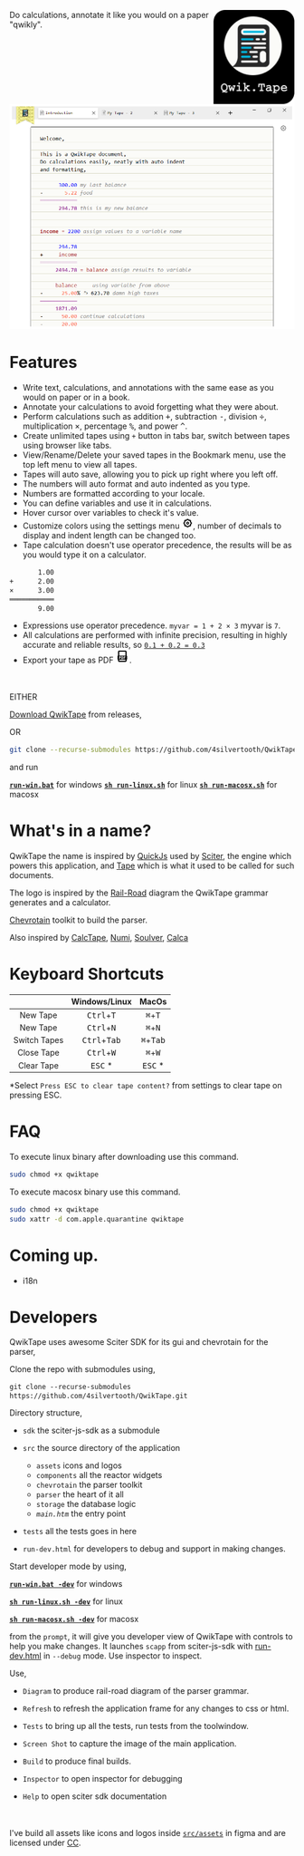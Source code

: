 <img src="Logo.png" align="right"
     alt="QwikTape logo by Viral Ghelani" width="144" height="166">
Do calculations, annotate it like you would on a paper "qwikly".

<img src="build/main-screen.png" width="750">

# Features
* Write text, calculations, and annotations with the same ease as you would on paper or in a book.
* Annotate your calculations to avoid forgetting what they were about.
* Perform calculations such as addition <kbd>+</kbd>, subtraction <kbd>-</kbd>, division <kbd>÷</kbd>, multiplication <kbd>×</kbd>, percentage <kbd>%</kbd>, and power <kbd>^</kbd>.
* Create unlimited tapes using `+` button in tabs bar, switch between tapes using browser like tabs.
* View/Rename/Delete your saved tapes in the Bookmark menu, use the top left menu to view all tapes.
* Tapes will auto save, allowing you to pick up right where you left off.
* The numbers will auto format and auto indented as you type.
* Numbers are formatted according to your locale.
* You can define variables and use it in calculations.
* Hover cursor over variables to check it's value.
* Customize colors using the settings menu <img src="src/assets/gear.svg" width="20">, number of decimals to display and indent length can be changed too.
* Tape calculation doesn't use operator precedence, the results will be as you would type it on a calculator. 
```
       1.00
+      2.00
×      3.00
═══════════
       9.00
```
* Expressions use operator precedence. `myvar = 1 + 2 × 3` myvar is `7`.
* All calculations are performed with infinite precision, resulting in highly accurate and reliable results, so [`0.1 + 0.2 = 0.3`](https://0.30000000000000004.com/)
* Export your tape as PDF <img src="src/assets/pdf.svg" width="24">.

<br></br>
EITHER 

[Download QwikTape](https://github.com/4silvertooth/QwikTape/releases) from releases,

OR 
```bash
git clone --recurse-submodules https://github.com/4silvertooth/QwikTape.git
```
and run

[**`run-win.bat`**](run-win.bat) for windows
[**`sh run-linux.sh`**](run-linux.sh) for linux
[**`sh run-macosx.sh`**](run-macosx.sh) for macosx


# What's in a name?
QwikTape the name is inspired by [QuickJs](https://github.com/bellard/quickjs) used by [Sciter](https://gitlab.com/sciter-engine/sciter-js-sdk), the engine which powers this application, and [Tape](https://en.wikipedia.org/wiki/Punched_tape) which is what it used to be called for such documents. 

The logo is inspired by the [Rail-Road](build/railroad-diagram.htm) diagram the QwikTape grammar generates and a calculator.

[Chevrotain](https://github.com/Chevrotain/chevrotain) toolkit to build the parser.

Also inspired by [CalcTape](https://calctape.app/), [Numi](https://numi.app/), [Soulver](https://soulver.app/), [Calca](http://calca.io/)

# Keyboard Shortcuts
| | Windows/Linux | MacOs |
| :---:   | :---: | :---: |
| New Tape | <kbd>Ctrl</kbd>+<kbd>T</kbd> | <kbd>&#8984;</kbd>+<kbd>T</kbd> |
| New Tape | <kbd>Ctrl</kbd>+<kbd>N</kbd> | <kbd>&#8984;</kbd>+<kbd>N</kbd> |
| Switch Tapes | <kbd>Ctrl</kbd>+<kbd>Tab</kbd> | <kbd>&#8984;</kbd>+<kbd>Tab</kbd> |
| Close Tape | <kbd>Ctrl</kbd>+<kbd>W</kbd> | <kbd>&#8984;</kbd>+<kbd>W</kbd> |
| Clear Tape | <kbd>ESC</kbd> * | <kbd>ESC</kbd> * |

 *Select `Press ESC to clear tape content?` from settings to clear tape on pressing ESC. 

# FAQ
To execute linux binary after downloading use this command. 
```sh 
sudo chmod +x qwiktape
``` 

To execute macosx binary use this command. 
```sh
sudo chmod +x qwiktape
sudo xattr -d com.apple.quarantine qwiktape
```
# Coming up.
* i18n

# Developers
QwikTape uses awesome Sciter SDK for its gui and chevrotain for the parser,

Clone the repo with submodules using,

```
git clone --recurse-submodules https://github.com/4silvertooth/QwikTape.git
```
Directory structure,

* `sdk` the sciter-js-sdk as a submodule

* `src` the source directory of the application
    * `assets` icons and logos
    * `components` all the reactor widgets
    * `chevrotain` the parser toolkit
    * `parser` the heart of it all
    * `storage` the database logic
    * <i>`main.htm`</i> the entry point
* `tests` all the tests goes in here
* `run-dev.html` for developers to debug and support in making changes.

Start developer mode by using,

[**`run-win.bat -dev`**](run-win.bat) for windows

[**`sh run-linux.sh -dev`**](run-linux.sh) for linux

[**`sh run-macosx.sh -dev`**](run-macosx.sh) for macosx

from the `prompt`, it will give you developer view of QwikTape with controls to help you make changes. It launches `scapp` from sciter-js-sdk with [run-dev.html](run-dev.html) in `--debug` mode. Use inspector to inspect.

Use,

* `Diagram` to produce rail-road diagram of the parser grammar.

* `Refresh` to refresh the application frame for any changes to css or html.

* `Tests` to bring up all the tests, run tests from the toolwindow.

* `Screen Shot` to capture the image of the main application. 

* `Build` to produce final builds.

* `Inspector` to open inspector for debugging 

* `Help` to open sciter sdk documentation

<br></br>
I've build all assets like icons and logos inside [`src/assets`](src/assets) in figma and are licensed under [CC](
https://creativecommons.org/licenses/by/4.0/).
